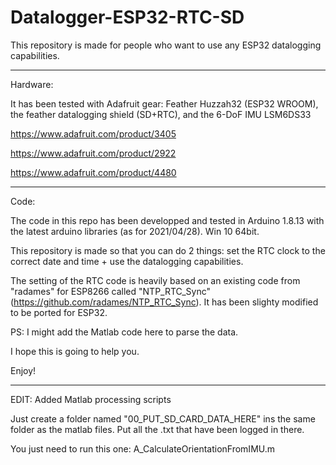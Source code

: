 # Datalogger-ESP32-RTC-SD
This repository is made for people who want to use any ESP32 datalogging capabilities.

-------------------------

Hardware:

It has been tested with Adafruit gear: Feather Huzzah32 (ESP32 WROOM),  the feather datalogging shield (SD+RTC), and the 6-DoF IMU LSM6DS33

https://www.adafruit.com/product/3405

https://www.adafruit.com/product/2922

https://www.adafruit.com/product/4480


------------------------

Code:

The code in this repo has been developped and tested in Arduino 1.8.13 with the latest arduino libraries (as for 2021/04/28). Win 10 64bit.

This repository is made so that you can do 2 things: set the RTC clock to the correct date and time + use the datalogging capabilities.

The setting of the RTC code is heavily based on an existing code from "radames" for ESP8266 called "NTP_RTC_Sync" (https://github.com/radames/NTP_RTC_Sync).
It has been slighty modified to be ported for ESP32.

PS: I might add the Matlab code here to parse the data.


I hope this is going to help you.

Enjoy!


--------------------

EDIT: Added Matlab processing scripts

Just create a folder named "00_PUT_SD_CARD_DATA_HERE" ins the same folder as the matlab files. Put all the .txt that have been logged in there.

You just need to run this one: A_CalculateOrientationFromIMU.m

